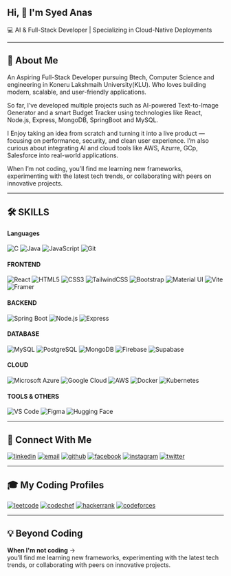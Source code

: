 ## Hi, 👋 I'm Syed Anas

💻 AI & Full-Stack Developer | Specializing in Cloud-Native Deployments



---
## 🚀 About Me

An Aspiring Full-Stack Developer pursuing Btech, Computer Science and engineering in Koneru Lakshmaih University(KLU). Who loves building modern, scalable, and user-friendly applications.

So far, I’ve developed multiple projects such as AI-powered Text-to-Image Generator and a smart Budget Tracker using technologies like React, Node.js, Express, MongoDB, SpringBoot and MySQL.

I Enjoy taking an idea from scratch and turning it into a live product — focusing on performance, security, and clean user experience. I’m also curious about integrating AI and cloud tools like AWS, Azurre, GCp, Salesforce into real-world applications.

When I’m not coding, you’ll find me learning new frameworks, experimenting with the latest tech trends, or collaborating with peers on innovative projects.



---
## 🛠️ SKILLS

#### Languages
<img src="https://img.shields.io/badge/C-000000?style=for-the-badge&logo=c&logoColor=white" alt="C" />
<img src="https://img.shields.io/badge/Java-000000?style=for-the-badge&logo=openjdk&logoColor=white" alt="Java" />
<img src="https://img.shields.io/badge/JavaScript-000000?style=for-the-badge&logo=javascript&logoColor=white" alt="JavaScript" />
<img src="https://img.shields.io/badge/Git-000000?style=for-the-badge&logo=git&logoColor=white" alt="Git" />


#### FRONTEND
<img src="https://img.shields.io/badge/React-000000?style=for-the-badge&logo=react&logoColor=white" alt="React" />
<img src="https://img.shields.io/badge/HTML5-000000?style=for-the-badge&logo=html5&logoColor=white" alt="HTML5" />
<img src="https://img.shields.io/badge/CSS3-000000?style=for-the-badge&logo=css3&logoColor=white" alt="CSS3" />
<img src="https://img.shields.io/badge/TailwindCSS-000000?style=for-the-badge&logo=tailwindcss&logoColor=white" alt="TailwindCSS" />
<img src="https://img.shields.io/badge/Bootstrap-000000?style=for-the-badge&logo=bootstrap&logoColor=white" alt="Bootstrap" />
<img src="https://img.shields.io/badge/Material%20UI-000000?style=for-the-badge&logo=mui&logoColor=white" alt="Material UI" />
<img src="https://img.shields.io/badge/Vite-000000?style=for-the-badge&logo=vite&logoColor=white" alt="Vite" />
<img src="https://img.shields.io/badge/Framer-000000?style=for-the-badge&logo=framer&logoColor=white" alt="Framer" />


#### BACKEND
<img src="https://img.shields.io/badge/Spring%20Boot-000000?style=for-the-badge&logo=springboot&logoColor=white" alt="Spring Boot" />
<img src="https://img.shields.io/badge/Node.js-000000?style=for-the-badge&logo=nodedotjs&logoColor=white" alt="Node.js" />
<img src="https://img.shields.io/badge/Express.js-000000?style=for-the-badge&logo=express&logoColor=white" alt="Express" />



#### DATABASE
<img src="https://img.shields.io/badge/MySQL-000000?style=for-the-badge&logo=mysql&logoColor=white" alt="MySQL" />
<img src="https://img.shields.io/badge/PostgreSQL-000000?style=for-the-badge&logo=postgresql&logoColor=white" alt="PostgreSQL" />
<img src="https://img.shields.io/badge/MongoDB-000000?style=for-the-badge&logo=mongodb&logoColor=white" alt="MongoDB" />
<img src="https://img.shields.io/badge/Firebase-000000?style=for-the-badge&logo=firebase&logoColor=white" alt="Firebase" />
<img src="https://img.shields.io/badge/Supabase-000000?style=for-the-badge&logo=supabase&logoColor=white" alt="Supabase" />

#### CLOUD
<img src="https://img.shields.io/badge/Azure-000000?style=for-the-badge&logo=microsoftazure&logoColor=white" alt="Microsoft Azure" />
<img src="https://img.shields.io/badge/Google%20Cloud-000000?style=for-the-badge&logo=googlecloud&logoColor=white" alt="Google Cloud" />
<img src="https://img.shields.io/badge/AWS-000000?style=for-the-badge&logo=amazonwebservices&logoColor=white" alt="AWS" />
<img src="https://img.shields.io/badge/Docker-000000?style=for-the-badge&logo=docker&logoColor=white" alt="Docker" />
<img src="https://img.shields.io/badge/Kubernetes-000000?style=for-the-badge&logo=kubernetes&logoColor=white" alt="Kubernetes" />

#### TOOLS & OTHERS
<img src="https://img.shields.io/badge/VS%20Code-000000?style=for-the-badge&logo=visualstudiocode&logoColor=white" alt="VS Code" />
<img src="https://img.shields.io/badge/Figma-000000?style=for-the-badge&logo=figma&logoColor=white" alt="Figma" />
<img src="https://img.shields.io/badge/Hugging%20Face-000000?style=for-the-badge&logo=huggingface&logoColor=white" alt="Hugging Face" />




---
## 🔗 Connect With Me

<!-- [![portfolio](https://img.shields.io/badge/my_portfolio-000?style=for-the-badge)](https://my-portfolio.com) -->
[![linkedin](https://img.shields.io/badge/linkedin-000000?style=for-the-badge)](https://linkedin.com/in/-syedanas)
[![email](https://img.shields.io/badge/email-000000?style=for-the-badge&logo=gmail&logoColor=white)](mailto:anasannu44455@gmail.com)
[![github](https://img.shields.io/badge/github-000000?style=for-the-badge&logo=github&logoColor=white)](https://github.com/Anas-Sd)
[![facebook](https://img.shields.io/badge/facebook-000000?style=for-the-badge&logo=facebook&logoColor=white)](https://facebook.com/your-facebook-username)
[![instagram](https://img.shields.io/badge/instagram-000000?style=for-the-badge&logo=instagram&logoColor=white)](https://instagram.com/your-instagram-username)
[![twitter](https://img.shields.io/badge/twitter-000000?style=for-the-badge&logo=twitter&logoColor=white)](https://twitter.com/your-twitter-username)



---
##  🎓 My Coding Profiles

[![leetcode](https://img.shields.io/badge/leetcode-000000?style=for-the-badge&logo=leetcode&logoColor=white)](https://leetcode.com/your-leetcode-username)
[![codechef](https://img.shields.io/badge/codechef-000000?style=for-the-badge&logo=codechef&logoColor=white)](https://www.codechef.com/users/your-codechef-username)
[![hackerrank](https://img.shields.io/badge/hackerrank-000000?style=for-the-badge&logo=hackerrank&logoColor=white)](https://www.hackerrank.com/your-hackerrank-username)
[![codeforces](https://img.shields.io/badge/codeforces-000000?style=for-the-badge&logo=codeforces&logoColor=white)](https://codeforces.com/profile/your-codeforces-username)



---
## 💡 Beyond Coding

**When I'm not coding** ->  
you’ll find me learning new frameworks, experimenting with the latest tech trends, or collaborating with peers on innovative projects.
